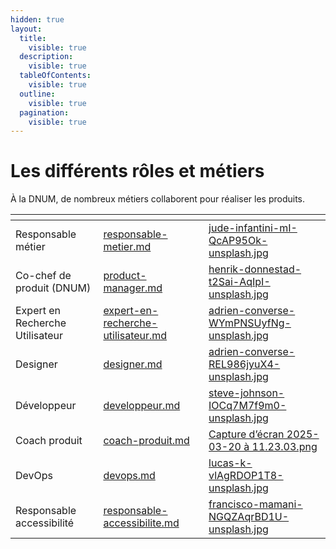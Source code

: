```yaml
---
hidden: true
layout:
  title:
    visible: true
  description:
    visible: true
  tableOfContents:
    visible: true
  outline:
    visible: true
  pagination:
    visible: true
---
```


# Les différents rôles et métiers

À la DNUM, de nombreux métiers collaborent pour réaliser les produits.&#x20;

<table data-view="cards"><thead><tr><th></th><th data-hidden data-card-target data-type="content-ref"></th><th data-hidden data-card-cover data-type="files"></th></tr></thead><tbody><tr><td>Responsable métier</td><td><a href="responsable-metier.md">responsable-metier.md</a></td><td><a href="../../.gitbook/assets/jude-infantini-mI-QcAP95Ok-unsplash.jpg">jude-infantini-mI-QcAP95Ok-unsplash.jpg</a></td></tr><tr><td>Co-chef de produit (DNUM)</td><td><a href="product-manager.md">product-manager.md</a></td><td><a href="../../.gitbook/assets/henrik-donnestad-t2Sai-AqIpI-unsplash.jpg">henrik-donnestad-t2Sai-AqIpI-unsplash.jpg</a></td></tr><tr><td>Expert en Recherche Utilisateur</td><td><a href="expert-en-recherche-utilisateur.md">expert-en-recherche-utilisateur.md</a></td><td><a href="../../.gitbook/assets/adrien-converse-WYmPNSUyfNg-unsplash.jpg">adrien-converse-WYmPNSUyfNg-unsplash.jpg</a></td></tr><tr><td>Designer</td><td><a href="designer.md">designer.md</a></td><td><a href="../../.gitbook/assets/adrien-converse-REL986jyuX4-unsplash.jpg">adrien-converse-REL986jyuX4-unsplash.jpg</a></td></tr><tr><td>Développeur</td><td><a href="developpeur.md">developpeur.md</a></td><td><a href="../../.gitbook/assets/steve-johnson-IOCq7M7f9m0-unsplash.jpg">steve-johnson-IOCq7M7f9m0-unsplash.jpg</a></td></tr><tr><td>Coach produit</td><td><a href="coach-produit.md">coach-produit.md</a></td><td><a href="../../.gitbook/assets/Capture d’écran 2025-03-20 à 11.23.03.png">Capture d’écran 2025-03-20 à 11.23.03.png</a></td></tr><tr><td>DevOps</td><td><a href="devops.md">devops.md</a></td><td><a href="../../.gitbook/assets/lucas-k-vlAgRDOP1T8-unsplash.jpg">lucas-k-vlAgRDOP1T8-unsplash.jpg</a></td></tr><tr><td>Responsable accessibilité</td><td><a href="responsable-accessibilite.md">responsable-accessibilite.md</a></td><td><a href="../../.gitbook/assets/francisco-mamani-NGQZAqrBD1U-unsplash.jpg">francisco-mamani-NGQZAqrBD1U-unsplash.jpg</a></td></tr></tbody></table>

